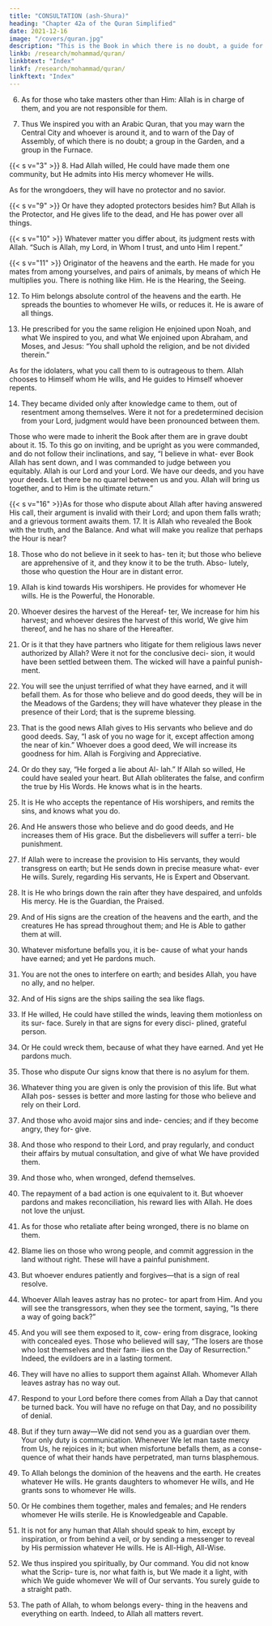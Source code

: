 ```yaml
---
title: "CONSULTATION (ash-Shura)"
heading: "Chapter 42a of the Quran Simplified"
date: 2021-12-16
image: "/covers/quran.jpg"
description: "This is the Book in which there is no doubt, a guide for the righteous."
linkb: /research/mohammad/quran/
linkbtext: "Index"
linkf: /research/mohammad/quran/
linkftext: "Index"
---
```



<!-- 1. Ha,
Meem.{{< s v="2" >}}  Ayn,
Seen, Qaf.
Thus He inspires you, and those before
you—Allah the Almighty, the Wise.
{{< s v="4" >}}  To him belongs everything in the heavens
and everything on earth. He is the Sublime,
the Magnificent.
{{< s v="5" >}}  The heavens above them almost burst apart,
while the angels glorify the praises of their
Lord, and ask forgiveness for those on earth.
Allah is indeed the Forgiver, the Merciful. -->

6. As for those who take masters other than Him: Allah is in charge of them, and you are
not responsible for them.

7. Thus We inspired you with an Arabic Quran, that you may warn the Central City
and whoever is around it, and to warn of the Day of Assembly, of which there is no doubt;
a group in the Garden, and a group in the Furnace.

{{< s v="3" >}} 
8. Had Allah willed, He could have made them
one community, but He admits into His
mercy whomever He wills. 

As for the wrongdoers, they will have no protector and no savior.

{{< s v="9" >}}  Or have they adopted protectors besides him? But Allah is the Protector, and He gives
life to the dead, and He has power over all things.

{{< s v="10" >}}  Whatever matter you differ about, its judgment rests with Allah. “Such is Allah, my
Lord, in Whom I trust, and unto Him I repent.”

{{< s v="11" >}}  Originator of the heavens and the earth. He made for you mates from among yourselves,
and pairs of animals, by means of which He multiplies you. There is nothing like Him. He
is the Hearing, the Seeing. 

12. To Him belongs absolute control of the heavens and the earth. He spreads the bounties to whomever He wills, or reduces it. He is aware of all things.

13. He prescribed for you the same religion He enjoined upon Noah, and what We inspired
to you, and what We enjoined upon Abraham, and Moses, and Jesus: “You shall uphold the religion, and be not divided therein.”

As for the idolaters, what you call them to is outrageous to them. Allah chooses to Himself
whom He wills, and He guides to Himself whoever repents.

14. They became divided only after knowledge came to them, out of resentment among
themselves. Were it not for a predetermined decision from your Lord, judgment would
have been pronounced between them. 

Those who were made to inherit the Book after them are in grave doubt about it.
15. To this go on inviting, and be upright as
you were commanded, and do not follow
their inclinations, and say, “I believe in what-
ever Book Allah has sent down, and I was
commanded to judge between you equitably.
Allah is our Lord and your Lord. We have our
deeds, and you have your deeds. Let there be
no quarrel between us and you. Allah will bring us together, and to Him is the ultimate
return.”

{{< s v="16" >}}As for those who dispute about Allah after having answered His call, their argument is
invalid with their Lord; and upon them falls
wrath; and a grievous torment awaits them.
17. It is Allah who revealed the Book with the truth, and the Balance. And what will make
you realize that perhaps the Hour is near?

18. Those who do not believe in it seek to has-
ten it; but those who believe are apprehensive
of it, and they know it to be the truth. Abso-
lutely, those who question the Hour are in
distant error.
19. Allah is kind towards His worshipers. He
provides for whomever He wills. He is the
Powerful, the Honorable.
20. Whoever desires the harvest of the Hereaf-
ter, We increase for him his harvest; and
whoever desires the harvest of this world, We
give him thereof, and he has no share of the
Hereafter.
21. Or is it that they have partners who litigate
for them religious laws never authorized by
Allah? Were it not for the conclusive deci-
sion, it would have been settled between
them. The wicked will have a painful punish-
ment.
22. You will see the unjust terrified of what
they have earned, and it will befall them. As
for those who believe and do good deeds,
they will be in the Meadows of the Gardens;
they will have whatever they please in the
presence of their Lord; that is the supreme
blessing.
23. That is the good news Allah gives to His
servants who believe and do good deeds. Say,
“I ask of you no wage for it, except affection
among the near of kin.” Whoever does a good
deed, We will increase its goodness for him.
Allah is Forgiving and Appreciative.
24. Or do they say, “He forged a lie about Al-
lah.” If Allah so willed, He could have sealed
your heart. But Allah obliterates the false, and
confirm the true by His Words. He knows
what is in the hearts.
25. It is He who accepts the repentance of His
worshipers, and remits the sins, and knows
what you do.
26. And He answers those who believe and do
good deeds, and He increases them of His
grace. But the disbelievers will suffer a terri-
ble punishment.
27. If Allah were to increase the provision to
His servants, they would transgress on earth;
but He sends down in precise measure what-
ever He wills. Surely, regarding His servants,
He is Expert and Observant.
28. It is He who brings down the rain after they
have despaired, and unfolds His mercy. He is
the Guardian, the Praised.
29. And of His signs are the creation of the
heavens and the earth, and the creatures He
has spread throughout them; and He is Able
to gather them at will.
30. Whatever misfortune befalls you, it is be-
cause of what your hands have earned; and
yet He pardons much.
31. You are not the ones to interfere on earth;
and besides Allah, you have no ally, and no
helper.
32. And of His signs are the ships sailing the
sea like flags.
33. If He willed, He could have stilled the
winds, leaving them motionless on its sur-
face. Surely in that are signs for every disci-
plined, grateful person.
34. Or He could wreck them, because of what
they have earned. And yet He pardons much.
35. Those who dispute Our signs know that
there is no asylum for them.
36. Whatever thing you are given is only the
provision of this life. But what Allah pos-
sesses is better and more lasting for those
who believe and rely on their Lord.
37. And those who avoid major sins and inde-
cencies; and if they become angry, they for-
give.
38. And those who respond to their Lord, and
pray regularly, and conduct their affairs by mutual consultation, and give of what We
have provided them.

39. And those who, when wronged, defend themselves.
40. The repayment of a bad action is one equivalent to it. But whoever pardons and
makes reconciliation, his reward lies with Allah. He does not love the unjust.
41. As for those who retaliate after being wronged, there is no blame on them.
42. Blame lies on those who wrong people, and commit aggression in the land without right.
These will have a painful punishment.

43. But whoever endures patiently and forgives—that is a sign of real resolve.
44. Whoever Allah leaves astray has no protec-
tor apart from Him. And you will see the
transgressors, when they see the torment,
saying, “Is there a way of going back?”
45. And you will see them exposed to it, cow-
ering from disgrace, looking with concealed
eyes. Those who believed will say, “The losers
are those who lost themselves and their fam-
ilies on the Day of Resurrection.” Indeed, the
evildoers are in a lasting torment.
46. They will have no allies to support them
against Allah. Whomever Allah leaves astray
has no way out.
47. Respond to your Lord before there comes
from Allah a Day that cannot be turned back.
You will have no refuge on that Day, and no
possibility of denial.
48. But if they turn away—We did not send
you as a guardian over them. Your only duty
is communication. Whenever We let man
taste mercy from Us, he rejoices in it; but
when misfortune befalls them, as a conse-
quence of what their hands have perpetrated,
man turns blasphemous.
49. To Allah belongs the dominion of the
heavens and the earth. He creates whatever
He wills. He grants daughters to whomever
He wills, and He grants sons to whomever He
wills.
50. Or He combines them together, males and
females; and He renders whomever He wills
sterile. He is Knowledgeable and Capable.
51. It is not for any human that Allah should
speak to him, except by inspiration, or from
behind a veil, or by sending a messenger to
reveal by His permission whatever He wills.
He is All-High, All-Wise.
52. We thus inspired you spiritually, by Our
command. You did not know what the Scrip-
ture is, nor what faith is, but We made it a
light, with which We guide whomever We
will of Our servants. You surely guide to a
straight path.
53. The path of Allah, to whom belongs every-
thing in the heavens and everything on earth.
Indeed, to Allah all matters revert.


